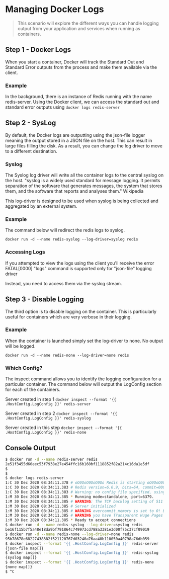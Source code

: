 # Managing Docker Logs 

> This scenario will explore the different ways you can handle logging output from your application and services when running as containers.

## Step 1 - Docker Logs

When you start a container, Docker will track the Standard Out and Standard Error outputs from the process and make them available via the client.

### Example

In the background, there is an instance of Redis running with the name redis-server. Using the Docker client, we can access the standard out and standard error outputs using `docker logs redis-server`

## Step 2 - SysLog

By default, the Docker logs are outputting using the json-file logger meaning the output stored in a JSON file on the host. This can result in large files filling the disk. As a result, you can change the log driver to move to a different destination.

### Syslog

The Syslog log driver will write all the container logs to the central syslog on the host. "syslog is a widely used standard for message logging. It permits separation of the software that generates messages, the system that stores them, and the software that reports and analyses them." Wikipedia

This log-driver is designed to be used when syslog is being collected and aggregated by an external system.

### Example

The command below will redirect the redis logs to syslog.

`docker run -d --name redis-syslog --log-driver=syslog redis`

### Accessing Logs

If you attempted to view the logs using the client you'll receive the error FATAL[0000] "logs" command is supported only for "json-file" logging driver

Instead, you need to access them via the syslog stream.

## Step 3 - Disable Logging

The third option is to disable logging on the container. This is particularly useful for containers which are very verbose in their logging.

### Example

When the container is launched simply set the log-driver to none. No output will be logged.

`docker run -d --name redis-none --log-driver=none redis`

### Which Config?

The inspect command allows you to identify the logging configuration for a particular container. The command below will output the LogConfig section for each of the containers.

Server created in step 1
`docker inspect --format '{{ .HostConfig.LogConfig }}' redis-server`

Server created in step 2
`docker inspect --format '{{ .HostConfig.LogConfig }}' redis-syslog`

Server created in this step
`docker inspect --format '{{ .HostConfig.LogConfig }}' redis-none`

## Console Output

```Bash
$ docker run -d --name redis-server redis
2e51f3455d60eec53f7938e27e454ffc16b160bf1118852f82a214c16da1e5df
$
$
$ docker logs redis-server
1:C 30 Dec 2020 08:34:11.378 # oO0OoO0OoO0Oo Redis is starting oO0OoO0OoO0Oo
1:C 30 Dec 2020 08:34:11.383 # Redis version=6.0.9, bits=64, commit=00000000, modified=0, pid=1, just started
1:C 30 Dec 2020 08:34:11.383 # Warning: no config file specified, using the default config. In order to specify a config file use redis-server /path/to/redis.conf
1:M 30 Dec 2020 08:34:11.385 * Running mode=standalone, port=6379.
1:M 30 Dec 2020 08:34:11.385 # WARNING: The TCP backlog setting of 511 cannot be enforced because /proc/sys/net/core/somaxconn is set to the lower value of 128.
1:M 30 Dec 2020 08:34:11.385 # Server initialized
1:M 30 Dec 2020 08:34:11.385 # WARNING overcommit_memory is set to 0! Background save may fail under low memory condition. To fix this issue add 'vm.overcommit_memory = 1' to /etc/sysctl.conf and then reboot or run the command 'sysctl vm.overcommit_memory=1' for this to take effect.
1:M 30 Dec 2020 08:34:11.385 # WARNING you have Transparent Huge Pages (THP) support enabled in your kernel. This will create latency and memory usage issues with Redis. To fix this issue run the command 'echo madvise > /sys/kernel/mm/transparent_hugepage/enabled' as root, and add it to your /etc/rc.local in order to retain the setting after a reboot. Redis must be restarted after THP is disabled (set to 'madvise' or 'never').
1:M 30 Dec 2020 08:34:11.385 * Ready to accept connections
$ docker run -d --name redis-syslog --log-driver=syslog redis
be16f115b7f5a48e18da9bf791864c749973cd788a3381e3d00f75c37cf09019
$ docker run -d --name redis-none --log-driver=none redis
95b78678e68227438382f521120767d03240a76aa40b110050a40798a76db059
$ docker inspect --format '{{ .HostConfig.LogConfig }}' redis-server
{json-file map[]}
$ docker inspect --format '{{ .HostConfig.LogConfig }}' redis-syslog
{syslog map[]}
$ docker inspect --format '{{ .HostConfig.LogConfig }}' redis-none
{none map[]}
$ ^C
```